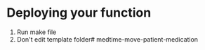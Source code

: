 # Deploying your function

1. Run make file
2. Don't edit template folder# medtime-move-patient-medication
